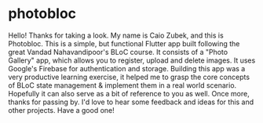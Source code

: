 # photobloc

Hello! Thanks for taking a look.
My name is Caio Zubek, and this is Photobloc.
This is a simple, but functional Flutter app built following the great Vandad Nahavandipoor's BLoC course.
It consists of a "Photo Gallery" app, which allows you to register, upload and delete images. It uses Google's Firebase for authentication and storage.
Building this app was a very productive learning exercise, it helped me to grasp the core concepts of BLoC state management & implement them in a real world scenario. Hopefully it can also serve as a bit of reference to you as well. 
Once more, thanks for passing by. I'd love to hear some feedback and ideas for this and other projects.
Have a good one! 
